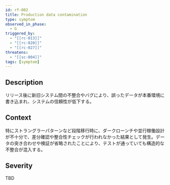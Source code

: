 ```yaml
---
id: rf-002
title: Production data contamination
type: symptom
observed_in_phase:
  - G
triggered_by:
  - "[[rc-013]]"
  - "[[rc-020]]"
  - "[[rc-027]]"
threatens:
  - "[[sc-004]]"
tags: [symptom]
---
```


## Description
リリース後に新旧システム間の不整合やバグにより、誤ったデータが本番環境に書き込まれ、システムの信頼性が低下する。

## Context
特にストラングラーパターンなど段階移行時に、ダークローンチや並行稼働設計が不十分で、差分確認や整合性チェックが行われなかった結果として発生。データの突き合わせや検証が省略されたことにより、テストが通っていても構造的な不整合が混入する。

## Severity
TBD
